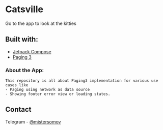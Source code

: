 # Catsville
Go to the app to look at the kitties

## Built with:
* [Jetpack Compose](https://developer.android.com/jetpack?hl=en)
* [Paging 3](https://developer.android.com/topic/libraries/architecture/paging/v3-overview?hl=en)

### About the App:
```
This repository is all about Paging3 implementation for various use cases like 
- Paging using network as data source
- Showing footer error view or loading states.
```

## Contact
Telegram - [@mistersomov](https://t.me/mistersomov)
